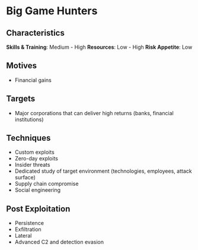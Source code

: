 # Big Game Hunters

## Characteristics
**Skills & Training**: Medium - High
**Resources**: Low - High
**Risk Appetite**: Low

## Motives
- Financial gains

## Targets
- Major corporations that can deliver high returns (banks, financial institutions)

## Techniques
- Custom exploits
- Zero-day exploits
- Insider threats
- Dedicated study of target environment (technologies, employees, attack surface)
- Supply chain compromise
- Social engineering

## Post Exploitation
- Persistence
- Exfiltration
- Lateral
- Advanced C2 and detection evasion
